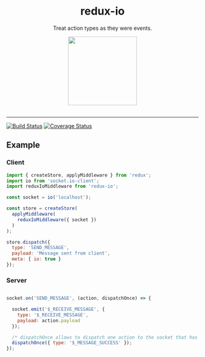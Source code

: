 <div align="center">
  <h1>redux-io</h1>
  <p>Treat action types as they were events.</p>
  <img src="https://cdn.worldvectorlogo.com/logos/socket-io.svg" align="center" width="180" height="180">
</div>

<br />
<hr />

[![Build Status](https://travis-ci.org/alk831/redux-io.svg?branch=master)](https://travis-ci.org/alk831/redux-io)
[![Coverage Status](https://coveralls.io/repos/github/alk831/redux-io/badge.svg?branch=master)](https://coveralls.io/github/alk831/redux-io?branch=master)

## Example
### Client
```js
import { createStore, applyMiddleware } from 'redux';
import io from 'socket.io-client';
import reduxIoMiddleware from 'redux-io';

const socket = io('localhost');

const store = createStore(
  applyMiddleware(
    reduxIoMiddleware({ socket })
  )
);

store.dispatch({
  type: 'SEND_MESSAGE',
  payload: 'Message sent from client',
  meta: { io: true }
});
```
### Server

```js

socket.on('SEND_MESSAGE', (action, dispatchOnce) => {

  socket.emit('$_RECEIVE_MESSAGE', {
    type: '$_RECEIVE_MESSAGE',
    payload: action.payload
  });

  /* dispatchOnce allows to dispatch one action to the socket that has sent SEND_MESSAGE event */
  dispatchOnce({ type: '$_MESSAGE_SUCCESS' });
});

```